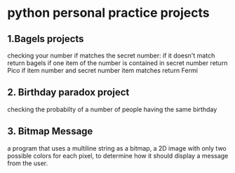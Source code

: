 # python personal practice projects

## 1.Bagels projects 
checking your number if matches the secret number:
if it doesn't match return bagels
if one item of the number is contained in secret number return Pico
if item number and secret number item matches return Fermi

## 2. Birthday paradox project
checking the probabilty of a number of people having the same birthday 

## 3. Bitmap Message
a program that uses a multiline string as a bitmap, a 2D image with only two possible colors for each pixel, to determine how it 
should display a message from the user.
